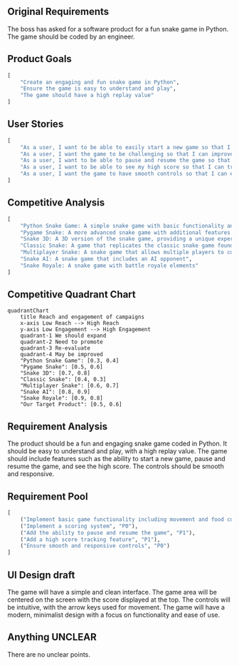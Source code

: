 ## Original Requirements
The boss has asked for a software product for a fun snake game in Python. The game should be coded by an engineer.

## Product Goals
```python
[
    "Create an engaging and fun snake game in Python",
    "Ensure the game is easy to understand and play",
    "The game should have a high replay value"
]
```

## User Stories
```python
[
    "As a user, I want to be able to easily start a new game so that I can play whenever I want",
    "As a user, I want the game to be challenging so that I can improve my skills",
    "As a user, I want to be able to pause and resume the game so that I can take breaks",
    "As a user, I want to be able to see my high score so that I can track my progress",
    "As a user, I want the game to have smooth controls so that I can enjoy playing"
]
```

## Competitive Analysis
```python
[
    "Python Snake Game: A simple snake game with basic functionality and controls",
    "Pygame Snake: A more advanced snake game with additional features and better graphics",
    "Snake 3D: A 3D version of the snake game, providing a unique experience",
    "Classic Snake: A game that replicates the classic snake game found on old mobile phones",
    "Multiplayer Snake: A snake game that allows multiple players to compete against each other",
    "Snake AI: A snake game that includes an AI opponent",
    "Snake Royale: A snake game with battle royale elements"
]
```

## Competitive Quadrant Chart
```mermaid
quadrantChart
    title Reach and engagement of campaigns
    x-axis Low Reach --> High Reach
    y-axis Low Engagement --> High Engagement
    quadrant-1 We should expand
    quadrant-2 Need to promote
    quadrant-3 Re-evaluate
    quadrant-4 May be improved
    "Python Snake Game": [0.3, 0.4]
    "Pygame Snake": [0.5, 0.6]
    "Snake 3D": [0.7, 0.8]
    "Classic Snake": [0.4, 0.3]
    "Multiplayer Snake": [0.6, 0.7]
    "Snake AI": [0.8, 0.9]
    "Snake Royale": [0.9, 0.8]
    "Our Target Product": [0.5, 0.6]
```

## Requirement Analysis
The product should be a fun and engaging snake game coded in Python. It should be easy to understand and play, with a high replay value. The game should include features such as the ability to start a new game, pause and resume the game, and see the high score. The controls should be smooth and responsive.

## Requirement Pool
```python
[
    ("Implement basic game functionality including movement and food consumption", "P0"),
    ("Implement a scoring system", "P0"),
    ("Add the ability to pause and resume the game", "P1"),
    ("Add a high score tracking feature", "P1"),
    ("Ensure smooth and responsive controls", "P0")
]
```

## UI Design draft
The game will have a simple and clean interface. The game area will be centered on the screen with the score displayed at the top. The controls will be intuitive, with the arrow keys used for movement. The game will have a modern, minimalist design with a focus on functionality and ease of use.

## Anything UNCLEAR
There are no unclear points.